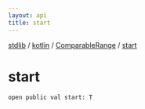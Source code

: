 ```yaml
---
layout: api
title: start
---
```

[stdlib](../../index.md) / [kotlin](../index.md) / [ComparableRange](index.md) / [start](start.md)

# start

```
open public val start: T
```
